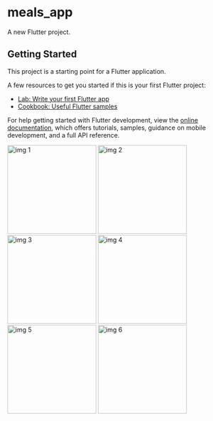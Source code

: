 # meals_app

A new Flutter project.

## Getting Started

This project is a starting point for a Flutter application.

A few resources to get you started if this is your first Flutter project:

- [Lab: Write your first Flutter app](https://docs.flutter.dev/get-started/codelab)
- [Cookbook: Useful Flutter samples](https://docs.flutter.dev/cookbook)

For help getting started with Flutter development, view the
[online documentation](https://docs.flutter.dev/), which offers tutorials,
samples, guidance on mobile development, and a full API reference.

<img src="https://github.com/user-attachments/assets/0545e3da-ff12-4388-9b6c-08324cb0ee82" alt="img 1" width="200"/>
<img src="https://github.com/user-attachments/assets/d561e905-9526-4931-b53e-a0935efafbf4" alt="img 2" width="200"/>
<img src="https://github.com/user-attachments/assets/0fa8260b-9bf0-4044-ba7c-3f4ff0feb1dc" alt="img 3" width="200"/>
<img src="https://github.com/user-attachments/assets/962e1c99-da09-478d-83c3-5a6137ae839b" alt="img 4" width="200"/>
<img src="https://github.com/user-attachments/assets/b0e92e21-23db-499f-b3d7-559da82a3918" alt="img 5" width="200"/>
<img src="https://github.com/user-attachments/assets/8fabc233-e091-417b-80e7-853cb92fe8bc" alt="img 6" width="200"/>

